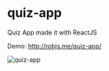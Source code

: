 # quiz-app
Quiz App made it with ReactJS

Demo: http://robjs.me/quiz-app/

![quiz-app](https://user-images.githubusercontent.com/47251170/86846703-3fab7b00-c079-11ea-8119-d258b8ad46e4.png)

